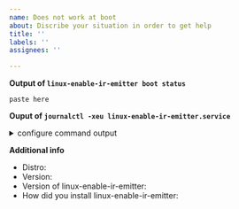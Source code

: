 ```yaml
---
name: Does not work at boot
about: Discribe your situation in order to get help
title: ''
labels: ''
assignees: ''

---
```


**Output of `linux-enable-ir-emitter boot status`**
```
paste here
```

**Ouput of `journalctl -xeu linux-enable-ir-emitter.service`**
<details><summary>configure command output</summary>

```
paste here
```
</details>

<!-- Specify if possible when the problem occurred -->

**Additional info**
 - Distro: 
 - Version: 
 - Version of linux-enable-ir-emitter:
 - How did you install linux-enable-ir-emitter: <!--- bash or AUR or COPR -->
